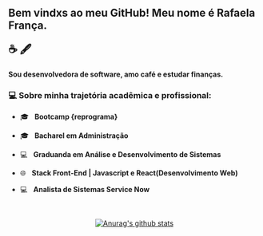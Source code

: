 <h2> Bem vindxs ao meu GitHub! Meu nome é <strong>Rafaela França</strong>. 

☕ 🖋️ &nbsp; <h4>Sou desenvolvedora de software, amo café e estudar finanças.<h4>
      
  
<h3> 💻 Sobre minha trajetória acadêmica e profissional:</h3> 
      
- 🎓 &nbsp; <strong>Bootcamp {reprograma}</strong>
- 🎓 &nbsp; <strong>Bacharel em Administração</strong>
- :computer: &nbsp; <strong>Graduanda em Análise e Desenvolvimento de Sistemas</strong>
- 🌐 &nbsp; <strong>Stack Front-End | Javascript e React(Desenvolvimento Web)</strong>
- 💻 &nbsp; <strong>Analista de Sistemas Service Now</strong>

  </br>
<div align="center">
<a href="https://github-readme-stats-anuraghazra1.vercel.app/api?username=raffranca"><img src="https://github-readme-stats.anuraghazra1.vercel.app/api?username=raffranca&show_icons=true&include_all_commits=true&theme=radical" alt="Anurag's github stats"/>
</a>
</div>
